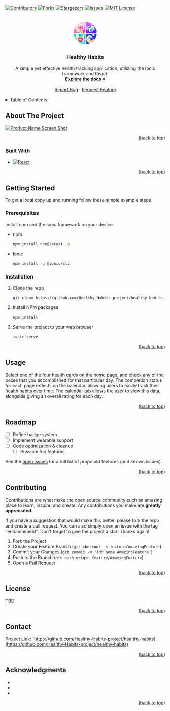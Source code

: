 <a name="readme-top"></a>

<!-- PROJECT SHIELDS -->
<!--
*** I'm using markdown "reference style" links for readability.
*** Reference links are enclosed in brackets [ ] instead of parentheses ( ).
*** See the bottom of this document for the declaration of the reference variables
*** for contributors-url, forks-url, etc. This is an optional, concise syntax you may use.
*** https://www.markdownguide.org/basic-syntax/#reference-style-links
-->
[![Contributors][contributors-shield]][contributors-url]
[![Forks][forks-shield]][forks-url]
[![Stargazers][stars-shield]][stars-url]
[![Issues][issues-shield]][issues-url]
[![MIT License][license-shield]][license-url]

<!-- PROJECT LOGO -->
<br />
<div align="center">
  <a href="https://github.com/Healthy-Habits-project/healthy-habits">
    <img src="Images/logo.svg" alt="Logo" width="80" height="80">
  </a>

<h3 align="center">Healthy Habits</h3>

  <p align="center">
    A simple yet effective health tracking application, utilizing the Ionic framework and React.
    <br />
    <a href="https://github.com/Healthy-Habits-project/healthy-habits"><strong>Explore the docs »</strong></a>
    <br />
    <br />
    <a href="https://github.com/Healthy-Habits-project/healthy-habits/issues/new?labels=bug&template=bug-report---.md">Report Bug</a>
    ·
    <a href="https://github.com/Healthy-Habits-project/healthy-habits/issues/new?labels=enhancement&template=feature-request---.md">Request Feature</a>
  </p>
</div>

<!-- TABLE OF CONTENTS -->
<details>
  <summary>Table of Contents</summary>
  <ol>
    <li>
      <a href="#about-the-project">About The Project</a>
      <ul>
        <li><a href="#built-with">Built With</a></li>
      </ul>
    </li>
    <li>
      <a href="#getting-started">Getting Started</a>
      <ul>
        <li><a href="#prerequisites">Prerequisites</a></li>
        <li><a href="#installation">Installation</a></li>
      </ul>
    </li>
    <li><a href="#usage">Usage</a></li>
    <li><a href="#roadmap">Roadmap</a></li>
    <li><a href="#contributing">Contributing</a></li>
    <li><a href="#license">License</a></li>
    <li><a href="#contact">Contact</a></li>
    <li><a href="#acknowledgments">Acknowledgments</a></li>
  </ol>
</details>

<!-- ABOUT THE PROJECT -->
## About The Project

[![Product Name Screen Shot][product-screenshot]](https://example.com)

<p align="right">(<a href="#readme-top">back to top</a>)</p>

### Built With

* [![React][React.js]][React-url]

<p align="right">(<a href="#readme-top">back to top</a>)</p>

<!-- GETTING STARTED -->
## Getting Started

To get a local copy up and running follow these simple example steps.

### Prerequisites

Install npm and the Ionic framework on your device.
* npm
  ```sh
  npm install npm@latest -g
  ```

* Ionic
  ```sh
  npm install -g @ionic/cli
  ```

### Installation

1. Clone the repo
   ```sh
   git clone https://github.com/Healthy-Habits-project/healthy-habits.git
   ```
2. Install NPM packages
   ```sh
   npm install
   ```
3. Serve the project to your web browser
   ```ionic
   ionic serve
   ```

<p align="right">(<a href="#readme-top">back to top</a>)</p>

<!-- USAGE EXAMPLES -->
## Usage

Select one of the four health cards on the home page, and check any of the boxes that you accomplished for that particular day. The completion status for each page reflects on the calendar, allowing users to easily track their health habits over time.
The calendar tab allows the user to view this data, alongside giving an overall rating for each day.

<p align="right">(<a href="#readme-top">back to top</a>)</p>

<!-- ROADMAP -->
## Roadmap

- [ ] Refine badge system
- [ ] Implement wearable support
- [ ] Code optimization & cleanup
    - [ ] Possible fun features

See the [open issues](https://github.com/Healthy-Habits-project/healthy-habits/issues) for a full list of proposed features (and known issues).

<p align="right">(<a href="#readme-top">back to top</a>)</p>

<!-- CONTRIBUTING -->
## Contributing

Contributions are what make the open source community such an amazing place to learn, inspire, and create. Any contributions you make are **greatly appreciated**.

If you have a suggestion that would make this better, please fork the repo and create a pull request. You can also simply open an issue with the tag "enhancement".
Don't forget to give the project a star! Thanks again!

1. Fork the Project
2. Create your Feature Branch (`git checkout -b feature/AmazingFeature`)
3. Commit your Changes (`git commit -m 'Add some AmazingFeature'`)
4. Push to the Branch (`git push origin feature/AmazingFeature`)
5. Open a Pull Request

<p align="right">(<a href="#readme-top">back to top</a>)</p>

<!-- LICENSE -->
## License

TBD
<!-- Distributed under the MIT License. See `LICENSE.txt` for more information. -->

<p align="right">(<a href="#readme-top">back to top</a>)</p>

<!-- CONTACT -->
## Contact

Project Link: [https://github.com/Healthy-Habits-project/healthy-habits](https://github.com/Healthy-Habits-project/healthy-habits)

<p align="right">(<a href="#readme-top">back to top</a>)</p>

<!-- ACKNOWLEDGMENTS -->
## Acknowledgments

* []()
* []()
* []()

<p align="right">(<a href="#readme-top">back to top</a>)</p>

<!-- MARKDOWN LINKS & IMAGES -->
<!-- https://www.markdownguide.org/basic-syntax/#reference-style-links -->
[contributors-shield]: https://img.shields.io/github/contributors/Healthy-Habits-project/healthy-habits.svg?style=for-the-badge
[contributors-url]: https://github.com/Healthy-Habits-project/healthy-habits/graphs/contributors
[forks-shield]: https://img.shields.io/github/forks/Healthy-Habits-project/healthy-habits.svg?style=for-the-badge
[forks-url]: https://github.com/Healthy-Habits-project/healthy-habits/network/members
[stars-shield]: https://img.shields.io/github/stars/Healthy-Habits-project/healthy-habits.svg?style=for-the-badge
[stars-url]: https://github.com/Healthy-Habits-project/healthy-habits/stargazers
[issues-shield]: https://img.shields.io/github/issues/Healthy-Habits-project/healthy-habits.svg?style=for-the-badge
[issues-url]: https://github.com/Healthy-Habits-project/healthy-habits/issues
[license-shield]: https://img.shields.io/github/license/Healthy-Habits-project/healthy-habits.svg?style=for-the-badge
[license-url]: https://github.com/Healthy-Habits-project/healthy-habits/blob/master/LICENSE.txt
[linkedin-shield]: https://img.shields.io/badge/-LinkedIn-black.svg?style=for-the-badge&logo=linkedin&colorB=555
<!-- [linkedin-url]: https://linkedin.com/in/linkedin_username -->
[product-screenshot]: images/screenshot.png
[Next.js]: https://img.shields.io/badge/next.js-000000?style=for-the-badge&logo=nextdotjs&logoColor=white
[Next-url]: https://nextjs.org/
[React.js]: https://img.shields.io/badge/React-20232A?style=for-the-badge&logo=react&logoColor=61DAFB
[React-url]: https://reactjs.org/
[Vue.js]: https://img.shields.io/badge/Vue.js-35495E?style=for-the-badge&logo=vuedotjs&logoColor=4FC08D
[Vue-url]: https://vuejs.org/
[Angular.io]: https://img.shields.io/badge/Angular-DD0031?style=for-the-badge&logo=angular&logoColor=white
[Angular-url]: https://angular.io/
[Svelte.dev]: https://img.shields.io/badge/Svelte-4A4A55?style=for-the-badge&logo=svelte&logoColor=FF3E00
[Svelte-url]: https://svelte.dev/
[Laravel.com]: https://img.shields.io/badge/Laravel-FF2D20?style=for-the-badge&logo=laravel&logoColor=white
[Laravel-url]: https://laravel.com
[Bootstrap.com]: https://img.shields.io/badge/Bootstrap-563D7C?style=for-the-badge&logo=bootstrap&logoColor=white
[Bootstrap-url]: https://getbootstrap.com
[JQuery.com]: https://img.shields.io/badge/jQuery-0769AD?style=for-the-badge&logo=jquery&logoColor=white
[JQuery-url]: https://jquery.com
